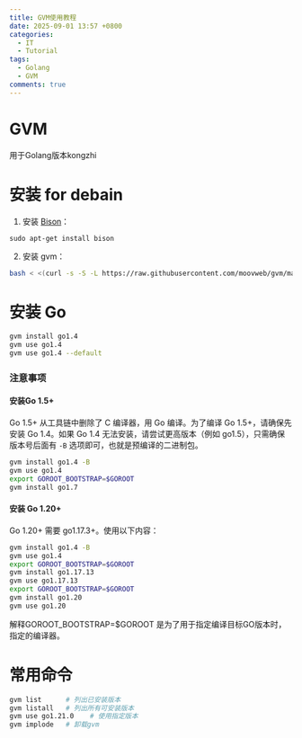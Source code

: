 ```yaml
---
title: GVM使用教程
date: 2025-09-01 13:57 +0800
categories:
  - IT
  - Tutorial
tags:
  - Golang
  - GVM
comments: true
---
```


# GVM
用于Golang版本kongzhi

# 安装 for debain
1. 安装 [Bison](https://www.gnu.org/software/bison/)：
    
```
sudo apt-get install bison
```
    
2. 安装 gvm：
    
```bash
bash < <(curl -s -S -L https://raw.githubusercontent.com/moovweb/gvm/master/binscripts/gvm-installer)
```


# 安装 Go

```bash
gvm install go1.4
gvm use go1.4 
gvm use go1.4 --default
```

### 注意事项

#### 安装Go 1.5+
Go 1.5+ 从工具链中删除了 C 编译器，用 Go 编译。为了编译 Go 1.5+，请确保先安装 Go 1.4。如果 Go 1.4 无法安装，请尝试更高版本（例如 go1.5），只需确保版本号后面有 `-B` 选项即可，也就是预编译的二进制包。

```bash
gvm install go1.4 -B
gvm use go1.4
export GOROOT_BOOTSTRAP=$GOROOT
gvm install go1.7
```

#### 安装 Go 1.20+

Go 1.20+ 需要 go1.17.3+。使用以下内容：

```bash
gvm install go1.4 -B
gvm use go1.4
export GOROOT_BOOTSTRAP=$GOROOT
gvm install go1.17.13
gvm use go1.17.13
export GOROOT_BOOTSTRAP=$GOROOT
gvm install go1.20
gvm use go1.20
```

解释GOROOT_BOOTSTRAP=$GOROOT 是为了用于指定编译目标GO版本时，指定的编译器。

# 常用命令

```bash
gvm list      # 列出已安装版本
gvm listall   # 列出所有可安装版本
gvm use go1.21.0    # 使用指定版本
gvm implode   # 卸载gvm
```

